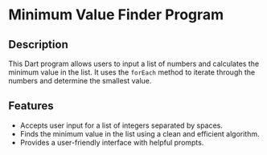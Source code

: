 # Minimum Value Finder Program

## Description

This Dart program allows users to input a list of numbers and calculates the minimum value in the list. It uses the `forEach` method to iterate through the numbers and determine the smallest value.

## Features

- Accepts user input for a list of integers separated by spaces.
- Finds the minimum value in the list using a clean and efficient algorithm.
- Provides a user-friendly interface with helpful prompts.
